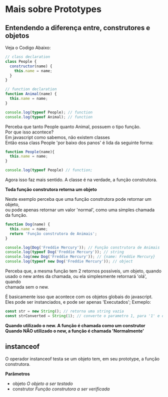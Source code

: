 # Mais sobre Prototypes
## Entendendo a diferença entre, construtores e objetos
Veja o Codigo Abaixo:
```javascript
// class declaration
class People {
  constructor(name) {
    this.name = name;
  }
}

// function declaration
function Animal(name) {
  this.name = name;
}

console.log(typeof People); // function
console.log(typeof Animal); // function
```
Perceba que tanto People quanto Animal, possuem o tipo função.  
Por que isso acontece?  
Em javascript como sabemos, não existem classes  
Então essa class People 'por baixo dos panos' é lida da seguinte forma:  
```javascript
function People(name){
  this.name = name;
}

console.log(typeof People) // function;
```
Agora isso faz mais sentido. A classe é na verdade, a função construtora. 

**Toda função construtora retorna um objeto**  

Neste exemplo perceba que uma função construtora pode retornar um objeto,  
ou pode apenas retornar um valor 'normal', como uma simples chamada  
da função.
```javascript
function Dog(name) {
  this.name = name;
  return 'Função construtora de Animais';
}

console.log(Dog('Freddie Mercury')); // Função construtora de Animais
console.log(typeof Dog('Freddie Mercury')); // string
console.log(new Dog('Freddie Mercury')); // {name: Freddie Mercury}
console.log(typeof new Dog('Freddie Mercury')); // object
```
Perceba que, a mesma função tem 2 retornos possiveis, um objeto, quando  
usado o new antes da chamada, ou ela simplesmente retornará 'olá', quando  
chamada sem o new.  

É basicamente isso que acontece com os objetos globais do javascript.  
Eles pode ser instanciados, e pode ser apenas 'Executados';
Exmeplo:
```javascript
const str = new String(); // retorna uma string vazia
const strConverted = String(1); // converte o parametro 1, para '1' e o retorna
```

**Quando utilizado o new. A função é chamada como um construtor**  
**Quando NÃO utilizado o new, a função é chamada 'Normalmente'**  

## instanceof
O operador instanceof testa se um objeto tem, em seu prototype, a função  
construtora.

**Parâmetros**
- objeto
  *O objeto a ser testado*
- construtor
  *Função construtora a ser verificada*